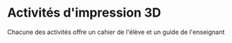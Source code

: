 # Activités d'impression 3D

Chacune des activités offre un cahier de l'élève et un guide de l'enseignant



